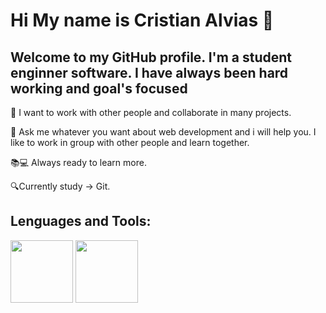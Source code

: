 # Hi My name is Cristian Alvias 👋


## Welcome to my GitHub profile. I'm a student enginner software. I have always been hard working and goal's focused

👯 I want to work with other people and collaborate in many projects.

💬 Ask me whatever you want about web development and i will help you. I like to work in group with other people and learn together.

📚💻 Always ready to learn more.

🔍Currently study -> Git.


## Lenguages and Tools:
<a href="https://www.java.com/en/"><img src="https://1000logos.net/wp-content/uploads/2020/09/Java-Logo.png" width="100"></a>
<a href="https://en.wikipedia.org/wiki/SQL"><img src="https://upload.wikimedia.org/wikipedia/commons/8/87/Sql_data_base_with_logo.png" width="100"></a>


